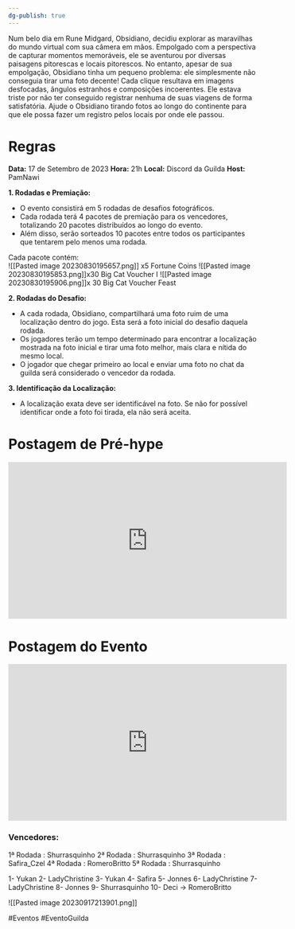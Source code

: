```yaml
---
dg-publish: true
---
```


Num belo dia em Rune Midgard, Obsidiano, decidiu explorar as maravilhas do mundo virtual com sua câmera em mãos. Empolgado com a perspectiva de capturar momentos memoráveis, ele se aventurou por diversas paisagens pitorescas e locais pitorescos. No entanto, apesar de sua empolgação, Obsidiano tinha um pequeno problema: ele simplesmente não conseguia tirar uma foto decente! Cada clique resultava em imagens desfocadas, ângulos estranhos e composições incoerentes. Ele estava triste por não ter conseguido registrar nenhuma de suas viagens de forma satisfatória. Ajude o Obsidiano tirando fotos ao longo do continente para que ele possa fazer um registro pelos locais por onde ele passou.

# Regras
__Data:__ 17 de Setembro de 2023
__Hora:__ 21h
__Local:__ Discord da Guilda
__Host:__ PamNawi

**1. Rodadas e Premiação:**

- O evento consistirá em 5 rodadas de desafios fotográficos.
- Cada rodada terá 4 pacotes de premiação para os vencedores, totalizando 20 pacotes distribuídos ao longo do evento.
- Além disso, serão sorteados 10 pacotes entre todos os participantes que tentarem pelo menos uma rodada.

Cada pacote contém:  
![[Pasted image 20230830195657.png]] x5  Fortune Coins ![[Pasted image 20230830195853.png]]x30 Big Cat Voucher I ![[Pasted image 20230830195906.png]]x 30 Big Cat Voucher Feast

**2. Rodadas do Desafio:**

- A cada rodada, Obsidiano, compartilhará uma foto ruim de uma localização dentro do jogo. Esta será a foto inicial do desafio daquela rodada.
- Os jogadores terão um tempo determinado para encontrar a localização mostrada na foto inicial e tirar uma foto melhor, mais clara e nítida do mesmo local.
- O jogador que chegar primeiro ao local e enviar uma foto no chat da guilda será considerado o vencedor da rodada.

**3. Identificação da Localização:**

- A localização exata deve ser identificável na foto. Se não for possível identificar onde a foto foi tirada, ela não será aceita.

# Postagem de Pré-hype
<iframe width="560" height="315" src="https://www.youtube.com/embed/pEo9ue2YlVM?si=yGDb3zuPlisKR5Gq" title="YouTube video player" frameborder="0" allow="accelerometer; autoplay; clipboard-write; encrypted-media; gyroscope; picture-in-picture; web-share" allowfullscreen></iframe>

# Postagem do Evento
<iframe width="560" height="315" src="https://www.youtube.com/embed/M1TIUxah0vY?si=cRZ1Rn17a65Y31h6" title="YouTube video player" frameborder="0" allow="accelerometer; autoplay; clipboard-write; encrypted-media; gyroscope; picture-in-picture; web-share" allowfullscreen></iframe>

### Vencedores:
1ª Rodada : Shurrasquinho
2ª Rodada : Shurrasquinho
3ª Rodada : Safira_Czel
4ª Rodada : RomeroBritto
5ª Rodada : Shurrasquinho

1- Yukan
2- LadyChristine
3- Yukan
4- Safira
5- Jonnes
6- LadyChristine
7- LadyChristine
8- Jonnes
9- Shurrasquinho
10- Deci -> RomeroBritto


![[Pasted image 20230917213901.png]]



#Eventos #EventoGuilda